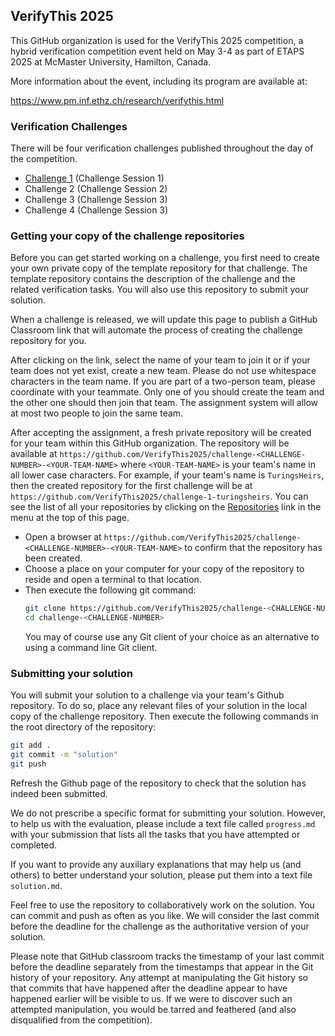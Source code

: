 ## VerifyThis 2025

This GitHub organization is used for the VerifyThis 2025 competition, a hybrid verification competition event held on May 3-4 as part of ETAPS 2025 at McMaster University, Hamilton, Canada.

More information about the event, including its program are available at:

https://www.pm.inf.ethz.ch/research/verifythis.html

### Verification Challenges

There will be four verification challenges published throughout the day of the competition. 

* [Challenge 1](https://classroom.github.com/a/qDziS6gk) (Challenge Session 1)
* Challenge 2 (Challenge Session 2)
* Challenge 3 (Challenge Session 3)
* Challenge 4 (Challenge Session 3)


### Getting your copy of the challenge repositories

Before you can get started working on a challenge, you first need to create your own
private copy of the template repository for that challenge. The template repository contains the description of the challenge and the related verification tasks. You will also use this repository to submit your solution.

When a challenge is released, we will update this page to publish a GitHub Classroom link that will automate the process of creating the challenge repository for you. 

After clicking on the link, select the name of your team to join it or
if your team does not yet exist, create a new team. Please do not use whitespace characters in the team name. If you are part of a two-person team, please coordinate with your teammate. Only one of you should create the team and the other one should then join that team. The assignment system will allow at most two people to join the same team.

After accepting the assignment, a fresh private repository will be created for your team within this GitHub organization. The repository will be available at
`https://github.com/VerifyThis2025/challenge-<CHALLENGE-NUMBER>-<YOUR-TEAM-NAME>`
where `<YOUR-TEAM-NAME>` is your team's name in all lower case characters. For example, if your team's name is `TuringsHeirs`, then the created repository for the first challenge will be at `https://github.com/VerifyThis2025/challenge-1-turingsheirs`. You can see the list of all your repositories by clicking on the [Repositories](https://github.com/orgs/VerifyThis2025/repositories) link in the menu at the top of this page.

* Open a browser at `https://github.com/VerifyThis2025/challenge-<CHALLENGE-NUMBER>-<YOUR-TEAM-NAME>` to confirm that the repository has been created.
* Choose a place on your computer for your copy of the repository to reside and open a terminal to that location.
* Then execute the following git command: <br/>
  ```bash
  git clone https://github.com/VerifyThis2025/challenge-<CHALLENGE-NUMBER>-<YOUR-TEAM-NAME>.git challenge-<CHALLENGE-NUMBER>
  cd challenge-<CHALLENGE-NUMBER>
  ```
  You may of course use any Git client of your choice as an alternative to using a command line Git client. 
  


### Submitting your solution

You will submit your solution to a challenge via your team's Github repository. To do so, place any relevant files of your solution in the local copy of the challenge repository. Then execute the following commands in the root directory of the repository:
```bash
git add .
git commit -m "solution"
git push
```
Refresh the Github page of the repository to check that the solution has indeed been submitted.

We do not prescribe a specific format for submitting your solution. However, to help us with the evaluation, please include a text file called `progress.md` with your submission that lists all the tasks that you have attempted or completed.

If you want to provide any auxiliary explanations that may help us (and others) to better understand your solution, please put them into a text file `solution.md`.

Feel free to use the repository to collaboratively work on the solution. You can commit and push as often as you like. We will consider the last commit before the deadline for the challenge as the authoritative version of your solution.

Please note that GitHub classroom tracks the timestamp of your last commit before the deadline separately from the timestamps that appear in the Git history of your repository. Any attempt at manipulating the Git history so that commits that have happened after the deadline appear to have happened earlier will be visible to us. If we were to discover such an attempted manipulation, you would be tarred and feathered (and also disqualified from the competition).

